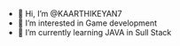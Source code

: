 - 👋 Hi, I’m @KAARTHIKEYAN7
- 👀 I’m interested in Game development
- 🌱 I’m currently learning JAVA in Sull Stack
